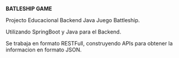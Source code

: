 **BATLESHIP GAME**

Projecto Educacional Backend Java Juego Battleship.

Utilizando SpringBoot y Java para el Backend.

Se trabaja en formato RESTFull, construyendo APIs para obtener la informacion en 
formato JSON.

